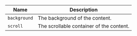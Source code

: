 
| Name | Description |
| --- | --- |
| `background` | The background of the content. |
| `scroll` | The scrollable container of the content. |

